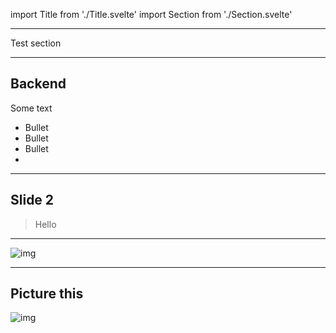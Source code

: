 import Title from './Title.svelte'
import Section from './Section.svelte'

<Title date="2019-11-19" author="Mattias Holmlund">
Presentation
</Title>

---

<Section>
Test section
</Section>

---

## Backend

Some text

- Bullet
- Bullet
- Bullet
- 
---

## Slide 2

> Hello

---

![img](https://picsum.photos/400/600)

---

## Picture this

![img](https://picsum.photos/400/600)

